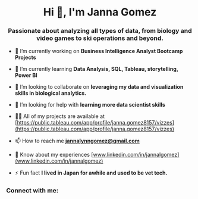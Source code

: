 <h1 align="center">Hi 👋, I'm Janna Gomez</h1>
<h3 align="center">Passionate about analyzing all types of data, from biology and video games to ski operations and beyond.</h3>

- 🔭 I’m currently working on **Business Intelligence Analyst Bootcamp Projects**

- 🌱 I’m currently learning **Data Analysis, SQL, Tableau, storytelling, Power BI**

- 👯 I’m looking to collaborate on **leveraging my data and visualization skills in biological analytics.**

- 🤝 I’m looking for help with **learning more data scientist skills**

- 👨‍💻 All of my projects are available at [https://public.tableau.com/app/profile/janna.gomez8157/vizzes](https://public.tableau.com/app/profile/janna.gomez8157/vizzes)

- 📫 How to reach me **jannalynngomez@gmail.com**

- 📄 Know about my experiences [www.linkedin.com/in/jannalgomez](www.linkedin.com/in/jannalgomez)

- ⚡ Fun fact **I lived in Japan for awhile and used to be vet tech.**

<h3 align="left">Connect with me:</h3>
<p align="left">
</p>

